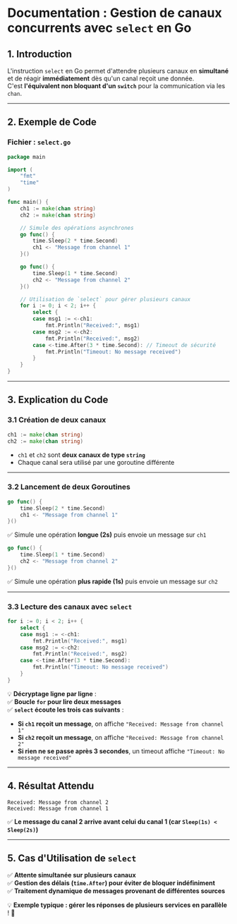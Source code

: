 # **Documentation : Gestion de canaux concurrents avec `select` en Go**

## **1. Introduction**

L'instruction `select` en Go permet d'attendre plusieurs canaux en **simultané** et de réagir **immédiatement** dès qu'un canal reçoit une donnée.  
C'est **l'équivalent non bloquant d'un `switch`** pour la communication via les `chan`.

---

## **2. Exemple de Code**

### **Fichier : `select.go`**

```go
package main

import (
	"fmt"
	"time"
)

func main() {
	ch1 := make(chan string)
	ch2 := make(chan string)

	// Simule des opérations asynchrones
	go func() {
		time.Sleep(2 * time.Second)
		ch1 <- "Message from channel 1"
	}()

	go func() {
		time.Sleep(1 * time.Second)
		ch2 <- "Message from channel 2"
	}()

	// Utilisation de `select` pour gérer plusieurs canaux
	for i := 0; i < 2; i++ {
		select {
		case msg1 := <-ch1:
			fmt.Println("Received:", msg1)
		case msg2 := <-ch2:
			fmt.Println("Received:", msg2)
		case <-time.After(3 * time.Second): // Timeout de sécurité
			fmt.Println("Timeout: No message received")
		}
	}
}
```

---

## **3. Explication du Code**

### **3.1 Création de deux canaux**

```go
ch1 := make(chan string)
ch2 := make(chan string)
```

- `ch1` et `ch2` sont **deux canaux de type `string`**
- Chaque canal sera utilisé par une goroutine différente

---

### **3.2 Lancement de deux Goroutines**

```go
go func() {
	time.Sleep(2 * time.Second)
	ch1 <- "Message from channel 1"
}()
```

✅ Simule une opération **longue (2s)** puis envoie un message sur `ch1`

```go
go func() {
	time.Sleep(1 * time.Second)
	ch2 <- "Message from channel 2"
}()
```

✅ Simule une opération **plus rapide (1s)** puis envoie un message sur `ch2`

---

### **3.3 Lecture des canaux avec `select`**

```go
for i := 0; i < 2; i++ {
	select {
	case msg1 := <-ch1:
		fmt.Println("Received:", msg1)
	case msg2 := <-ch2:
		fmt.Println("Received:", msg2)
	case <-time.After(3 * time.Second):
		fmt.Println("Timeout: No message received")
	}
}
```

💡 **Décryptage ligne par ligne** :  
✅ **Boucle `for` pour lire deux messages**  
✅ **`select` écoute les trois cas suivants** :

- **Si `ch1` reçoit un message**, on affiche `"Received: Message from channel 1"`
- **Si `ch2` reçoit un message**, on affiche `"Received: Message from channel 2"`
- **Si rien ne se passe après 3 secondes**, un timeout affiche `"Timeout: No message received"`

---

## **4. Résultat Attendu**

```
Received: Message from channel 2
Received: Message from channel 1
```

✅ **Le message du canal 2 arrive avant celui du canal 1 (car `Sleep(1s) < Sleep(2s)`)**

---

## **5. Cas d'Utilisation de `select`**

✅ **Attente simultanée sur plusieurs canaux**  
✅ **Gestion des délais (`time.After`) pour éviter de bloquer indéfiniment**  
✅ **Traitement dynamique de messages provenant de différentes sources**

💡 **Exemple typique : gérer les réponses de plusieurs services en parallèle** ! 🚀
